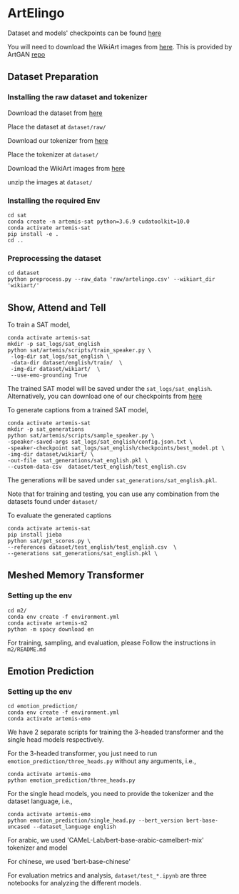 # ArtElingo

Dataset and models' checkpoints can be found [here](https://drive.google.com/drive/folders/1E_q3GmkZqpe6Ogdcd-sF2novBAeJ0-47?usp=sharing)

You will need to download the WikiArt images from [here](https://drive.google.com/file/d/1vTChp3nU5GQeLkPwotrybpUGUXj12BTK/view). This is provided by ArtGAN [repo](https://github.com/cs-chan/ArtGAN/tree/master/WikiArt%20Dataset)

## Dataset Preparation

### Installing the raw dataset and tokenizer

Download the dataset from [here](https://drive.google.com/drive/folders/1lZWjqG7FT9ADN8TjGPrnSMloXi4pI2Ry?usp=sharing)

Place the dataset at `dataset/raw/`

Download our tokenizer from [here](https://drive.google.com/drive/folders/1A3rBfpBcI3tzUDN9h0yj_GaEAk4jz8M4?usp=sharing)

Place the tokenizer at `dataset/`

Download the WikiArt images from [here](https://drive.google.com/file/d/1vTChp3nU5GQeLkPwotrybpUGUXj12BTK/view)

unzip the images at `dataset/`

### Installing the required Env

```Console
cd sat
conda create -n artemis-sat python=3.6.9 cudatoolkit=10.0
conda activate artemis-sat
pip install -e .
cd ..
```

### Preprocessing the dataset

```Console
cd dataset
python preprocess.py --raw_data 'raw/artelingo.csv' --wikiart_dir 'wikiart/'
```

## Show, Attend and Tell

To train a SAT model,

```Console
conda activate artemis-sat
mkdir -p sat_logs/sat_english
python sat/artemis/scripts/train_speaker.py \
 -log-dir sat_logs/sat_english \
 -data-dir dataset/english/train/  \
 -img-dir dataset/wikiart/  \
 --use-emo-grounding True
```

The trained SAT model will be saved under the `sat_logs/sat_english`.
Alternatively, you can download one of our checkpoints from [here](https://drive.google.com/drive/folders/14OrL83Vyg5sSMS3nsH0nq_-qI-1r7XSI?usp=sharing)

To generate captions from a trained SAT model,

```Console
conda activate artemis-sat
mkdir -p sat_generations
python sat/artemis/scripts/sample_speaker.py \
-speaker-saved-args sat_logs/sat_english/config.json.txt \
-speaker-checkpoint sat_logs/sat_english/checkpoints/best_model.pt \
-img-dir dataset/wikiart/ \
-out-file  sat_generations/sat_english.pkl \
--custom-data-csv  dataset/test_english/test_english.csv 
```

The generations will be saved under `sat_generations/sat_english.pkl`.

Note that for training and testing, you can use any combination from the datasets found under `dataset/`

To evaluate the generated captions

```Console
conda activate artemis-sat
pip install jieba
python sat/get_scores.py \
--references dataset/test_english/test_english.csv  \
--generations sat_generations/sat_english.pkl \
```

## Meshed Memory Transformer

### Setting up the env

```Console
cd m2/
conda env create -f environment.yml
conda activate artemis-m2
python -m spacy download en
```

For training, sampling, and evaluation, please Follow the instructions in `m2/README.md`

## Emotion Prediction

### Setting up the env

```Console
cd emotion_prediction/
conda env create -f environment.yml
conda activate artemis-emo
```

We have 2 separate scripts for training the 3-headed transformer and the single head models respectively.

For the 3-headed transformer, you just need to run `emotion_prediction/three_heads.py` without any arguments, i.e.,

```Console
conda activate artemis-emo
python emotion_prediction/three_heads.py
```

For the single head models, you need to provide the tokenizer and the dataset language, i.e.,

```Console
conda activate artemis-emo
python emotion_prediction/single_head.py --bert_version bert-base-uncased --dataset_language english
```

For arabic, we used 'CAMeL-Lab/bert-base-arabic-camelbert-mix' tokenizer and model

For chinese, we used 'bert-base-chinese'

For evaluation metrics and analysis, `dataset/test_*.ipynb` are three notebooks for analyzing the different models.
